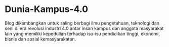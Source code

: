 # Dunia-Kampus-4.0
Blog dikembangkan untuk saling berbagi ilmu pengetahuan, teknologi dan seni di era revolusi industri 4.0 antar insan kampus dan anggota masyarakat lain yang memiliki kepedulian terhadap isu-isu pendidikan tinggi, ekonomi, bisnis dan sosial kemasyarakatan. 

